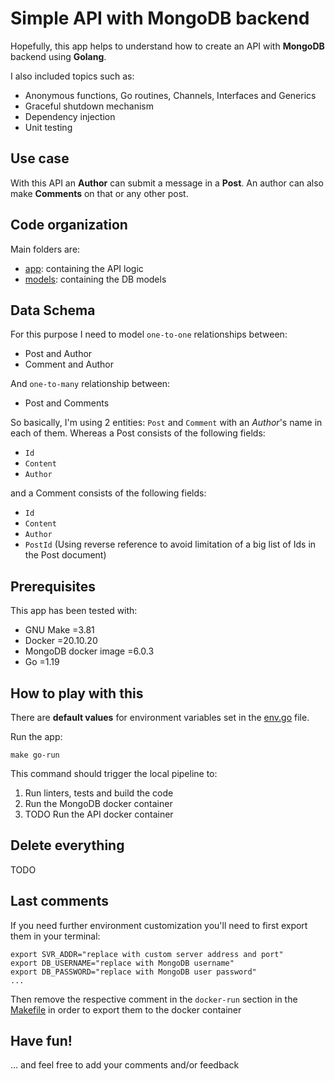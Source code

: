 # Simple API with MongoDB backend

Hopefully, this app helps to understand how to create an API
with **MongoDB** backend using **Golang**.

I also included topics such as:
- Anonymous functions, Go routines, Channels, Interfaces and Generics
- Graceful shutdown mechanism
- Dependency injection
- Unit testing

## Use case

With this API an **Author** can submit a message in a **Post**. 
An author can also make **Comments** on that or any other post.

## Code organization

Main folders are:
- [app](./app/): containing the API logic
- [models](./models/): containing the DB models

## Data Schema

For this purpose I need to model `one-to-one` relationships between:
- Post and Author 
- Comment and Author

And `one-to-many` relationship between:
- Post and Comments

So basically, I'm using 2 entities: `Post` and `Comment` 
with an *Author*'s name in each of them. Whereas a 
Post consists of the following fields:
- `Id`
- `Content`
- `Author`

and a Comment consists of the following fields:
- `Id`
- `Content`
- `Author`
- `PostId` (Using reverse reference to avoid limitation
of a big list of Ids in the Post document)

## Prerequisites

This app has been tested with:
- GNU Make =3.81
- Docker =20.10.20
- MongoDB docker image =6.0.3
- Go =1.19

## How to play with this

There are **default values** for environment variables set 
in the [env.go](./env/env.go) file. 

Run the app:
```shell
make go-run
```

This command should trigger the local pipeline to:
1. Run linters, tests and build the code
2. Run the MongoDB docker container
3. TODO Run the API docker container

## Delete everything

TODO

## Last comments

If you need further environment customization 
you'll need to first export them in your terminal:

```shell
export SVR_ADDR="replace with custom server address and port"
export DB_USERNAME="replace with MongoDB username"
export DB_PASSWORD="replace with MongoDB user password"
...
```

Then remove the respective comment in the `docker-run` section 
in the [Makefile](./Makefile) in order to export them to the docker container

## Have fun!
... and feel free to add your comments and/or feedback
